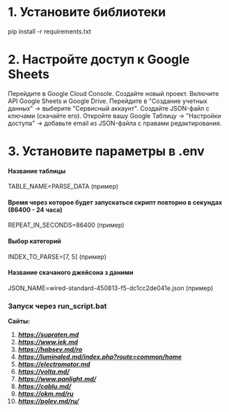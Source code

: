 # **1️. Установите библиотеки**

pip install -r requirements.txt

# **2️. Настройте доступ к Google Sheets**

Перейдите в Google Cloud Console.
Создайте новый проект.
Включите API Google Sheets и Google Drive.
Перейдите в "Создание учетных данных" → выберите "Сервисный аккаунт".
Создайте JSON-файл с ключами (скачайте его).
Откройте вашу Google Таблицу → "Настройки доступа" → добавьте email из JSON-файла с правами редактирования.

# **3. Установите параметры в .env**

#### Название таблицы

TABLE_NAME=PARSE_DATA (пример)

#### Время через которое будет запускаться скрипт повторно в секундах (86400 - 24 часа)

REPEAT_IN_SECONDS=86400 (пример)

#### Выбор категорий

INDEX_TO_PARSE=[7, 5] (пример)

#### Название скачаного джейсона з даними

JSON_NAME=wired-standard-450813-f5-dc1cc2de041e.json (пример)

### Запуск через run_script.bat

**Сайты:**

1. ***https://supraten.md***
2. ***https://www.iek.md***
3. ***https://habsev.md/ro***
4. ***https://luminaled.md/index.php?route=common/home***
5. ***https://electromotor.md***
6. ***https://volta.md/***
7. ***https://www.panlight.md/***
8. ***https://cablu.md/***
9. ***https://okm.md/ru***
10. ***https://polev.md/ru/***
